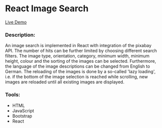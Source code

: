 # React Image Search

[Live Demo](https://felixwurst.github.io/react-image-search/)

### Description:

An image search is implemented in React with integration of the pixabay API. The number of hits can be further limited by choosing different search filters. The image type, orientation, category, minimum width, minimum height, colour and the sorting of the images can be selected. Furthermore, the language of the image descriptions can be changed from English to German. The reloading of the images is done by a so-called 'lazy loading', i.e. if the bottom of the image selection is reached while scrolling, new images are reloaded until all existing images are displayed.

### Tools:

-   HTML
-   JavaScript
-   Bootstrap
-   React
